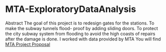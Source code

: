 # MTA-ExploratoryDataAnalysis
Abstract
The goal of this project is to redesign gates for the stations. To make the subway tunnels flood-
proof by adding sliding doors. To protect the city subway system from flooding to avoid the high
coasts of repairs after the damage is done. I worked with data provided by MTA
You will find 
[MTA Project Proposal](https://github.com/Rawanawh/MTA-ExploratoryDataAnalysis/blob/main/project%20proposal%20.pdf)
